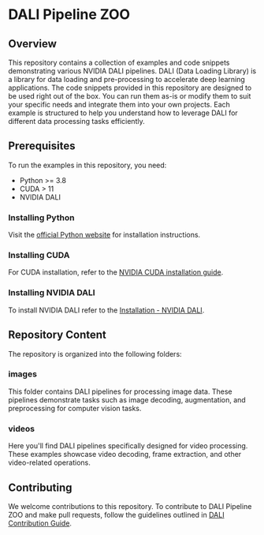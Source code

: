 # DALI Pipeline ZOO

## Overview

This repository contains a collection of examples and code snippets demonstrating various NVIDIA DALI pipelines. DALI (Data Loading Library) is a library for data loading and pre-processing to accelerate deep learning applications.
The code snippets provided in this repository are designed to be used right out of the box. You can run them as-is or modify them to suit your specific needs and integrate them into your own projects. Each example is structured to help you understand how to leverage DALI for different data processing tasks efficiently.

## Prerequisites

To run the examples in this repository, you need:

- Python >= 3.8
- CUDA > 11
- NVIDIA DALI

### Installing Python

Visit the [official Python website](https://www.python.org/) for installation instructions.

### Installing CUDA

For CUDA installation, refer to the [NVIDIA CUDA installation guide](https://docs.nvidia.com/cuda/cuda-installation-guide-linux/index.html).

### Installing NVIDIA DALI

To install NVIDIA DALI refer to the [Installation - NVIDIA DALI](https://docs.nvidia.com/deeplearning/dali/main-user-guide/docs/installation.html#nvidia-dali).

## Repository Content

The repository is organized into the following folders:

### images

This folder contains DALI pipelines for processing image data. These pipelines demonstrate tasks such as image decoding, augmentation, and preprocessing for computer vision tasks.

### videos

Here you'll find DALI pipelines specifically designed for video processing. These examples showcase video decoding, frame extraction, and other video-related operations.

## Contributing

We welcome contributions to this repository. To contribute to DALI Pipeline ZOO and make pull requests, follow the guidelines outlined in [DALI Contribution Guide](https://github.com/NVIDIA/DALI/blob/main/CONTRIBUTING.md).
